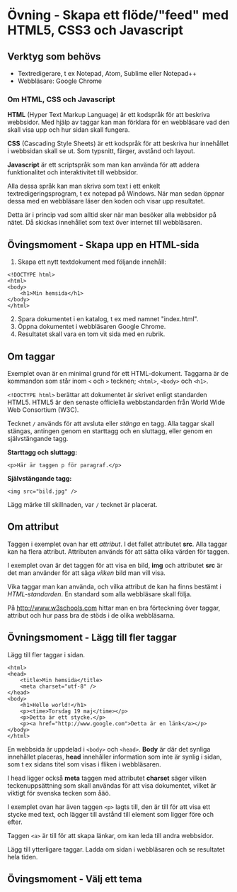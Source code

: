 # Övning - Skapa ett flöde/"feed" med HTML5, CSS3 och Javascript

## Verktyg som behövs

* Textredigerare, t ex Notepad, Atom, Sublime eller Notepad++
* Webbläsare: Google Chrome

### Om HTML, CSS och Javascript

**HTML** (Hyper Text Markup Language) är ett kodspråk för att beskriva webbsidor. Med hjälp av taggar kan man förklara för en webbläsare vad den skall visa upp och hur sidan skall fungera.

**CSS** (Cascading Style Sheets) är ett kodspråk för att beskriva hur innehållet i webbsidan skall se ut. Som typsnitt, färger, avstånd och layout.

**Javascript** är ett scriptspråk som man kan använda för att addera funktionalitet och interaktivitet till webbsidor.

Alla dessa språk kan man skriva som text i ett enkelt textredigeringsprogram, t ex notepad på Windows. När man sedan öppnar dessa med en webbläsare läser den koden och visar upp resultatet.

Detta är i princip vad som alltid sker när man besöker alla webbsidor på nätet. Då skickas innehållet som text över internet till webbläsaren.

## Övingsmoment - Skapa upp en HTML-sida

1. Skapa ett nytt textdokument med följande innehåll:

```
<!DOCTYPE html>
<html>
<body>
    <h1>Min hemsida</h1>
</body>
</html>
```

2. Spara dokumentet i en katalog, t ex med namnet "index.html".
3. Öppna dokumentet i webbläsaren Google Chrome.
4. Resultatet skall vara en tom vit sida med en rubrik.

## Om taggar

Exemplet ovan är en minimal grund för ett HTML-dokument. Taggarna är de kommandon som står inom ``<`` och ``>`` tecknen; ``<html>``, ``<body>`` och ``<h1>``.

``<!DOCTYPE html>`` berättar att dokumentet är skrivet enligt standarden HTML5. HTML5 är den senaste officiella webbstandarden från World Wide Web Consortium (W3C).

Tecknet ``/`` används för att avsluta eller *stänga* en tagg. Alla taggar skall stängas, antingen genom en starttagg och en sluttagg, eller genom en självstängande tagg.

**Starttagg och sluttagg:**

```
<p>Här är taggen p för paragraf.</p>
```

**Självstängande tagg:**

```
<img src="bild.jpg" />
```

Lägg märke till skillnaden, var ``/`` tecknet är placerat.

## Om attribut

Taggen i exemplet ovan har ett *attribut*. I det fallet attributet **src**. Alla taggar kan ha flera attribut. Attributen används för att sätta olika värden för taggen.

I exemplet ovan är det taggen för att visa en bild, **img** och attributet **src** är det man använder för att säga *vilken* bild man vill visa.

Vika taggar man kan använda, och vilka attribut de kan ha finns bestämt i *HTML-standarden*. En standard som alla webbläsare skall följa.

På http://www.w3schools.com hittar man en bra förteckning över taggar, attribut och hur pass bra de stöds i de olika webbläsarna.

## Övningsmoment - Lägg till fler taggar

Lägg till fler taggar i sidan.

```
<html>
<head>
    <title>Min hemsida</title>
    <meta charset="utf-8" />
</head>
<body>
    <h1>Hello world!</h1>
    <p><time>Torsdag 19 maj</time></p>
    <p>Detta är ett stycke.</p>
    <p><a href="http://www.google.com">Detta är en länk</a></p>
</body>
</html>
```

En webbsida är uppdelad i ``<body>`` och ``<head>``. **Body** är där det synliga innehållet placeras, **head** innehåller information som inte är synlig i sidan, som t ex sidans titel som visas i fliken i webbläsaren.

I head ligger också **meta** taggen med attributet **charset** säger vilken teckenuppsättning som skall användas för att visa dokumentet, vilket är viktigt för svenska tecken som åäö.

I exemplet ovan har även taggen ``<p>`` lagts till, den är till för att visa ett stycke med text, och lägger till avstånd till element som ligger före och efter.

Taggen ``<a>`` är till för att skapa länkar, om kan leda till andra webbsidor.

Lägg till ytterligare taggar. Ladda om sidan i webbläsaren och se resultatet hela tiden.

## Övingsmoment - Välj ett tema
